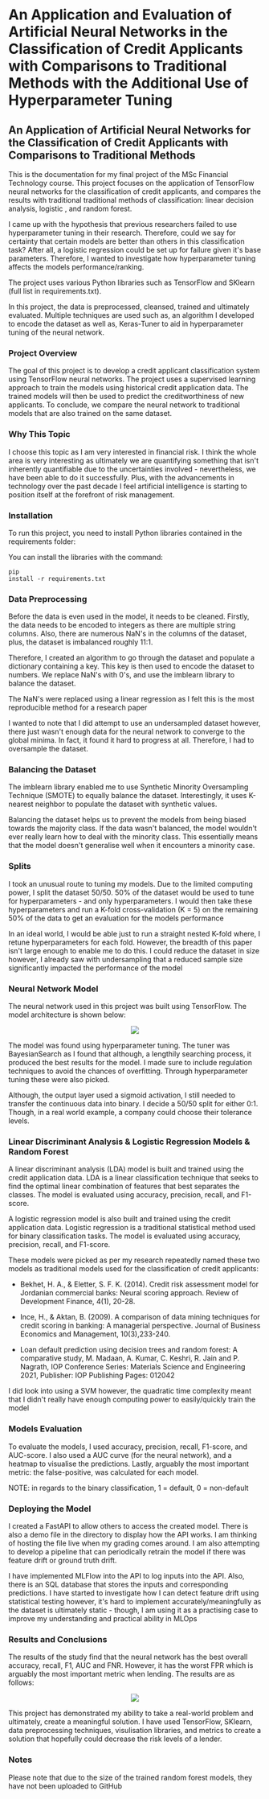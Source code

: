 # An Application and Evaluation of Artificial Neural Networks in the Classification of Credit Applicants with Comparisons to Traditional Methods with the Additional Use of Hyperparameter Tuning

## An Application of Artificial Neural Networks for the Classification of Credit Applicants with Comparisons to Traditional Methods

This is the documentation for my final project of the MSc Financial Technology course. This project focuses on the application of TensorFlow neural networks for the classification of credit applicants, and compares the results with traditional traditional methods of classification: linear decision analysis, logistic , and random forest. 

I came up with the hypothesis that previous researchers failed to use hyperparameter tuning in their research. Therefore, could we say for certainty that certain models are better than others in this classification task? After all, a logistic regression could be set up for failure given it's base parameters. Therefore, I wanted to investigate how hyperparameter tuning affects the models performance/ranking.

The project uses various Python libraries such as TensorFlow and SKlearn (full list in requirements.txt).

In this project, the data is preprocessed, cleansed, trained and ultimately evaluated. Multiple techniques are used such as, an algorithm I developed to encode the dataset as well as, Keras-Tuner to aid in hyperparameter tuning of the neural network.

### Project Overview
The goal of this project is to develop a credit applicant classification system using TensorFlow neural networks. The project uses a supervised learning approach to train the models using historical credit application data. The trained models will then be used to predict the creditworthiness of new applicants. To conclude, we compare the neural network to traditional models that are also trained on the same dataset. 

### Why This Topic
I choose this topic as I am very interested in financial risk. I think the whole area is very interesting as ultimately we are quantifying something that isn't inherently quantifiable due to the uncertainties involved - nevertheless, we have been able to do it successfully. Plus, with the advancements in technology over the past decade I feel artificial intelligence is starting to position itself at the forefront of risk management. 

### Installation
To run this project, you need to install Python libraries contained in the requirements folder:

You can install the libraries with the command: <pre><code>pip install -r requirements.txt</code></pre>

### Data Preprocessing
Before the data is even used in the model, it needs to be cleaned. Firstly, the data needs to be encoded to integers as there are multiple string columns. Also, there are numerous NaN's in the columns of the dataset, plus, the dataset is imbalanced roughly 11:1.

Therefore, I created an algorithm to go through the dataset and populate a dictionary containing a key. This key is then used to encode the dataset to numbers. We replace NaN's with 0's, and use the imblearn library to balance the dataset.

The NaN's were replaced using a linear regression as I felt this is the most reproducible method for a research paper

I wanted to note that I did attempt to use an undersampled dataset however, there just wasn't enough data for the neural network to converge to the global minima. In fact, it found it hard to progress at all. Therefore, I had to oversample the dataset.  

### Balancing the Dataset
The imblearn library enabled me to use Synthetic Minority Oversampling Technique (SMOTE) to equally balance the dataset. Interestingly, it uses K-nearest neighbor to populate the dataset with synthetic values. 

Balancing the dataset helps us to prevent the models from being biased towards the majority class. If the data wasn't balanced, the model wouldn't ever really learn how to deal with the minority class. This essentially means that the model doesn't generalise well when it encounters a minority case.  

### Splits
I took an unusual route to tuning my models. Due to the limited computing power, I split the dataset 50/50. 50% of the dataset would be used to tune for hyperparameters - and only hyperparameters. I would then take these hyperparameters and run a K-fold cross-validation (K = 5) on the remaining 50% of the data to get an evaluation for the models performance

In an ideal world, I would be able just to run a straight nested K-fold where, I retune hyperparameters for each fold. However, the breadth of this paper isn't large enough to enable me to do this. I could reduce the dataset in size however, I already saw with undersampling that a reduced sample size significantly impacted the performance of the model

### Neural Network Model
The neural network used in this project was built using TensorFlow. The model architecture is shown below: 

<p align="center">
  <img src="https://github.com/JackGreenaway/final_project/blob/main/misc/nn_model.png"/>
</p>

The model was found using hyperparameter tuning. The tuner was BayesianSearch as I found that although, a lengthily searching process, it produced the best results for the model. I made sure to include regulation techniques to avoid the chances of overfitting. Through hyperparameter tuning these were also picked.

Although, the output layer used a sigmoid activation, I still needed to transfer the continuous data into binary. I decide a 50/50 split for either 0:1. Though, in a real world example, a company could choose their tolerance levels.

### Linear Discriminant Analysis & Logistic Regression Models & Random Forest
A linear discriminant analysis (LDA) model is built and trained using the credit application data. LDA is a linear classification technique that seeks to find the optimal linear combination of features that best separates the classes. The model is evaluated using accuracy, precision, recall, and F1-score.

A logistic regression model is also built and trained using the credit application data. Logistic regression is a traditional statistical method used for binary classification tasks. The model is evaluated using accuracy, precision, recall, and F1-score.

These models were picked as per my research repeatedly named these two models as traditional models used for the classification of credit applicants:

- Bekhet, H. A., & Eletter, S. F. K. (2014). Credit risk assessment model for Jordanian commercial banks: Neural scoring approach. Review of Development Finance, 4(1), 20-28. 

- Ince, H., & Aktan, B. (2009). A comparison of data mining techniques for credit scoring in banking: A managerial perspective. Journal of Business Economics and Management, 10(3),233-240. 

- Loan default prediction using decision trees and random forest: A comparative study, M. Madaan, A. Kumar, C. Keshri, R. Jain and P. Nagrath, IOP Conference Series: Materials Science and Engineering 2021, Publisher: IOP Publishing Pages: 012042


I did look into using a SVM however, the quadratic time complexity meant that I didn't really have enough computing power to easily/quickly train the model

### Models Evaluation
To evaluate the models, I used accuracy, precision, recall, F1-score, and AUC-score. I also used a AUC curve (for the neural network), and a heatmap to visualise the predictions. Lastly, arguably the most important metric: the false-positive, was calculated for each model.   

NOTE: in regards to the binary classification, 1 = default, 0 = non-default

### Deploying the Model
I created a FastAPI to allow others to access the created model. There is also a demo file in the directory to display how the API works. I am thinking of hosting the file live when my grading comes around. I am also attempting to develop a pipeline that can periodically retrain the model if there was feature drift or ground truth drift. 

I have implemented MLFlow into the API to log inputs into the API. Also, there is an SQL database that stores the inputs and corresponding predictions. I have started to investigate how I can detect feature drift using statistical testing however, it's hard to implement accurately/meaningfully as the dataset is ultimately static - though, I am using it as a practising case to improve my understanding and practical ability in MLOps

### Results and Conclusions
The results of the study find that the neural network has the best overall accuracy, recall, F1, AUC and FNR. However, it has the worst FPR which is arguably the most important metric when lending. The results are as follows:

<p align="center">
  <img src="https://github.com/JackGreenaway/final_project/blob/main/misc/results_table.png"/>
</p>

This project has demonstrated my ability to take a real-world problem and ultimately, create a meaningful solution. I have used TensorFlow, SKlearn, data preprocessing techniques, visulisation libraries, and metrics to create a solution that hopefully could decrease the risk levels of a lender. 

### Notes
Please note that due to the size of the trained random forest models, they have not been uploaded to GitHub
